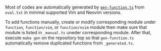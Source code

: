 Most of codes are automatically generated by
[`gen-function.ts`](../../scripts/gen-function/gen-function.ts) from `eval.txt`
in minimal supported Vim and Neovim versions.

To add functions manually, create or modify corresponding module under
`function`, `function/vim`, or `function/nvim` module then make sure that module
is listed in `_manual.ts` uneder corresponding module. After that, execute
`make gen` on the repository top so that `gen-function.ts` automatically remove
duplicated functions from `_generated.ts`.
